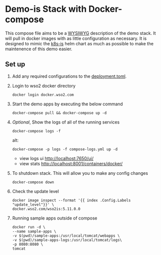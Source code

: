 # Demo-is Stack with Docker-compose

This compose file aims to be a [WYSIWYG](https://en.wikipedia.org/wiki/WYSIWYG) description of the demo stack. It will pull in docker images with as little configuration as necessary. It is designed to mimic the [k8s-is](https://github.com/wso2/kubernetes-is) helm chart as much as possible to make the maintenence of this demo easier.

## Set up

1. Add any required configurations to the [deployment.toml](../config-volumes/identity-server/deployment.toml).

1. Login to wso2 docker directory

    ```shell
    docker login docker.wso2.com
    ```

1. Start the demo apps by executing the below command

    ```shell
    docker-compose pull && docker-compose up -d
    ```

1. *Optional*, Show the logs of all of the running services

    ```shell
    docker-compose logs -f
    ```
    alt:
    ```shell
    docker-compose -p logs -f compose-logs.yml up -d
    ```
    - view logs ui [http://localhost:7650/ui/](http://localhost:7650/ui/)
    - view stats [http://localhost:8001/containers/docker/](http://localhost:8001/containers/docker/)

1. To shutdown stack. This will allow you to make any config changes

    ```shell
    docker-compose down
    ```

1. Check the update level

    ```shell
    docker image inspect --format '{{ index .Config.Labels "update_level"}}' \
    docker.wso2.com/wso2is:5.11.0.0
    ```

1. Running sample apps outside of compose
    ```shell
    docker run -d \
    --name sample-apps \
    -v $(pwd)/sample-apps:/usr/local/tomcat/webapps \
    -v $(pwd)/sample-apps-logs:/usr/local/tomcat/logs\
    -p 8080:8080 \
    tomcat
    ```

